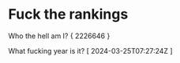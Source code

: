 # Fuck the rankings

Who the hell am I?
{ 2226646 }

What fucking year is it?
[ 2024-03-25T07:27:24Z ]
